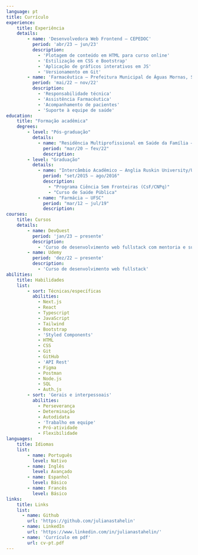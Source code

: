 ```yaml
---
language: pt
title: Currículo
experience: 
    title: Experiência
    details:
        - name: 'Desenvolvedora Web Frontend – CEPEDOC'
          period: 'abr/23 – jun/23'
          description:
            - 'Plotagem de conteúdo em HTML para curso online'
            - 'Estilização em CSS e Bootstrap'
            - 'Aplicação de gráficos interativos em JS'
            - 'Versionamento em Git'
        - name: 'Farmacêutica – Prefeitura Municipal de Águas Mornas, SC'
          period: 'mai/22 – nov/22'
          description: 
            - 'Responsabilidade técnica'
            - 'Assistência Farmacêutica'
            - 'Acompanhamento de pacientes'
            - 'Suporte à equipe de saúde'
education:
    title: "Formação acadêmica"
    degrees:
        - level: "Pós-graduação"
          details:
            - name: "Residência Multiprofissional em Saúde da Família – UFSC"
              period: "mar/20 – fev/22"
              description: 
        - level: "Graduação"
          details:
            - name: "Intercâmbio Acadêmico – Anglia Ruskin University/UK"
              period: "set/2015 – ago/2016"
              description:
                - "Programa Ciência Sem Fronteiras (CsF/CNPq)"
                - "Curso de Saúde Pública"
            - name: "Farmácia – UFSC"
              period: "mar/12 – jul/19"
              description: 
courses:
    title: Cursos
    details:
        - name: DevQuest
          period: 'jan/23 – presente'
          description: 
            - 'Curso de desenvolvimento web fullstack com mentoria e suporte'
        - name: Udemy
          period: 'dez/22 – presente'
          description:
            - 'Curso de desenvolvimento web fullstack'
abilities: 
    title: Habilidades 
    list:          
        - sort: Técnicas/específicas 
          abilities:
            - Next.js
            - React
            - Typescript
            - JavaScript
            - Tailwind
            - Bootstrap
            - 'Styled Components'
            - HTML
            - CSS
            - Git
            - GitHub
            - 'API Rest'
            - Figma
            - Postman
            - Node.js
            - SQL
            - Auth.js
        - sort: 'Gerais e interpessoais'
          abilities: 
            - Perseverança
            - Determinação
            - Autodidata
            - 'Trabalho em equipe' 
            - Pró-atividade
            - Flexibilidade
languages:
    title: Idiomas
    list: 
        - name: Português 
          level: Nativo
        - name: Inglês 
          level: Avançado
        - name: Espanhol
          level: Básico
        - name: Francês
          level: Básico
links: 
    title: Links
    list: 
      - name: Github
        url: 'https://github.com/julianastahelin'
      - name: LinkedIn
        url: 'https://www.linkedin.com/in/julianastahelin/'
      - name: 'Currículo em pdf'
        url: cv-pt.pdf
---
```

